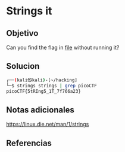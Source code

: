 # Strings it

## Objetivo
Can you find the flag in [file](https://jupiter.challenges.picoctf.org/static/fae9ac5267cd6e44124e559b901df177/strings) without running it?

## Solucion
```bash
┌──(kali㉿kali)-[~/hacking]
└─$ strings strings | grep picoCTF
picoCTF{5tRIng5_1T_7f766a23}

```
## Notas adicionales
https://linux.die.net/man/1/strings

## Referencias